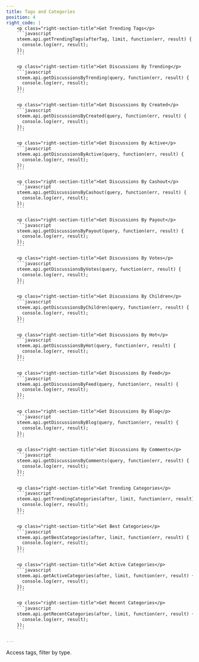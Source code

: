 ```yaml
---
title: Tags and Categories
position: 4
right_code: |
    <p class="right-section-title">Get Trending Tags</p>
    ```javascript
    steem.api.getTrendingTags(afterTag, limit, function(err, result) {
      console.log(err, result);
    });
    ```

    <p class="right-section-title">Get Discussions By Trending</p>
    ```javascript
    steem.api.getDiscussionsByTrending(query, function(err, result) {
      console.log(err, result);
    });
    ```

    <p class="right-section-title">Get Discussions By Created</p>
    ```javascript
    steem.api.getDiscussionsByCreated(query, function(err, result) {
      console.log(err, result);
    });
    ```

    <p class="right-section-title">Get Discussions By Active</p>
    ```javascript
    steem.api.getDiscussionsByActive(query, function(err, result) {
      console.log(err, result);
    });
    ```

    <p class="right-section-title">Get Discussions By Cashout</p>
    ```javascript
    steem.api.getDiscussionsByCashout(query, function(err, result) {
      console.log(err, result);
    });
    ```

    <p class="right-section-title">Get Discussions By Payout</p>
    ```javascript
    steem.api.getDiscussionsByPayout(query, function(err, result) {
      console.log(err, result);
    });
    ```

    <p class="right-section-title">Get Discussions By Votes</p>
    ```javascript
    steem.api.getDiscussionsByVotes(query, function(err, result) {
      console.log(err, result);
    });
    ```

    <p class="right-section-title">Get Discussions By Children</p>
    ```javascript
    steem.api.getDiscussionsByChildren(query, function(err, result) {
      console.log(err, result);
    });
    ```

    <p class="right-section-title">Get Discussions By Hot</p>
    ```javascript
    steem.api.getDiscussionsByHot(query, function(err, result) {
      console.log(err, result);
    });
    ```

    <p class="right-section-title">Get Discussions By Feed</p>
    ```javascript
    steem.api.getDiscussionsByFeed(query, function(err, result) {
      console.log(err, result);
    });
    ```

    <p class="right-section-title">Get Discussions By Blog</p>
    ```javascript
    steem.api.getDiscussionsByBlog(query, function(err, result) {
      console.log(err, result);
    });
    ```

    <p class="right-section-title">Get Discussions By Comments</p>
    ```javascript
    steem.api.getDiscussionsByComments(query, function(err, result) {
      console.log(err, result);
    });
    ```

    <p class="right-section-title">Get Trending Categories</p>
    ```javascript
    steem.api.getTrendingCategories(after, limit, function(err, result) {
      console.log(err, result);
    });
    ```

    <p class="right-section-title">Get Best Categories</p>
    ```javascript
    steem.api.getBestCategories(after, limit, function(err, result) {
      console.log(err, result);
    });
    ```

    <p class="right-section-title">Get Active Categories</p>
    ```javascript
    steem.api.getActiveCategories(after, limit, function(err, result) {
      console.log(err, result);
    });
    ```

    <p class="right-section-title">Get Recent Categories</p>
    ```javascript
    steem.api.getRecentCategories(after, limit, function(err, result) {
      console.log(err, result);
    });
    ```

---
```


Access tags, filter by type.
